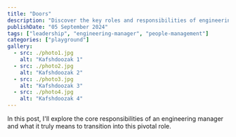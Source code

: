 ```yaml
---
title: "Doors"
description: "Discover the key roles and responsibilities of engineering managers, and learn what it takes to transition from developer to leader in this essential guide."
publishDate: "05 September 2024"
tags: ["leadership", "engineering-manager", "people-management"]
categories: ["playground"]
gallery:
  - src: ./photo1.jpg
    alt: "Kafshdoozak 1"
  - src: ./photo2.jpg
    alt: "Kafshdoozak 2"
  - src: ./photo3.jpg
    alt: "Kafshdoozak 3"
  - src: ./photo4.jpg
    alt: "Kafshdoozak 4"
---
```


In this post, I'll explore the core responsibilities of an engineering manager and what it truly means to transition into this pivotal role.
